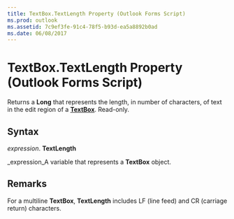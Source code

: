 ```yaml
---
title: TextBox.TextLength Property (Outlook Forms Script)
ms.prod: outlook
ms.assetid: 7c9ef3fe-91c4-78f5-b93d-ea5a8892b0ad
ms.date: 06/08/2017
---
```



# TextBox.TextLength Property (Outlook Forms Script)

Returns a **Long** that represents the length, in number of characters, of text in the edit region of a **[TextBox](textbox-object-outlook-forms-script.md)**. Read-only.


## Syntax

 _expression_. **TextLength**

 _expression_A variable that represents a **TextBox** object.


## Remarks

For a multiline **TextBox**, **TextLength** includes LF (line feed) and CR (carriage return) characters.



